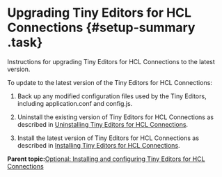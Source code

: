 # Upgrading Tiny Editors for HCL Connections {#setup-summary .task}

Instructions for upgrading Tiny Editors for HCL Connections to the latest version.

To update to the latest version of the Tiny Editors for HCL Connections:

1.  Back up any modified configuration files used by the Tiny Editors, including application.conf and config.js.

2.  Uninstall the existing version of Tiny Editors for HCL Connections as described in [Uninstalling Tiny Editors for HCL Connections](t_03-uninst_00-summary.md).

3.  Install the latest version of Tiny Editors for HCL Connections as described in [Installing Tiny Editors for HCL Connections](t_01-setup_00-summary.md).


**Parent topic:**[Optional: Installing and configuring Tiny Editors for HCL Connections](../../install/tiny_editors/c_tiny-editors.md)

